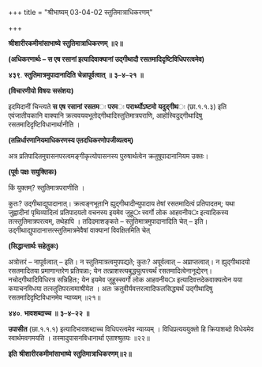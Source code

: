 +++
title = "श्रीभाष्यम् 03-04-02 स्तुतिमात्राधिकरणम्"

+++


**श्रीशारीरकमीमांसाभाष्ये** **स्तुतिमात्राधिकरणम्** **॥२॥**

**(अधिकरणार्थः – स एष रसानां इत्यादिवाक्यानां उद्गीथादौ रसतमादिदृष्टिविधिपरत्वमेव)**

**४३९**. **स्तुतिमात्रमुपादानादिति** **चेन्नापूर्वत्वात्** **॥** **३**–**४**–**२१** **॥**

**(विचारणीयो विषयः ससंशयः)**

इदमिदानीं चिन्त्यते **स** **एष** **रसानां** **रसतम**ः **परम**ः **परार्थ्योऽष्टमो** **यदुद्गीथ**ः (छा.१.१.३) इति एवंजातीयकानि वाक्यानि क्रत्ववयवभूतोद्गीथादिस्तुतिमात्रपराणि, आहोस्विदुद्गीथादिषु रसतमादिदृष्टिविधानार्थानीति ।

**(तन्निर्धारणानियमाधिकरणस्य एतदधिकरणोपजीव्यत्वम्)**

अत्र प्रतिपादितमुपासनपरत्वमङ्गीकृत्योपासनस्य पुरुषार्थत्वेन क्रतुषूपादानानियम उक्तः।

**(पूर्वः पक्षः सयुक्तिकः)**

किं युक्तम्? स्तुतिमात्रपराणीति ।

कुतः? उद्गीथाद्युपादानात्। क्रत्वङ्गभूतानि ह्युद्गीथादीन्युपादाय तेषां रसतमादित्वं प्रतिपादतम्; यथा जुह्वादीनां पृथिव्यादित्वं प्रतिपादयतो वचनस्य इयमेव जुहू**ः** स्वर्गो लोक आहवनीय**ः** इत्यादिकस्य तत्स्तुतिमात्रपरत्वम्, तथेहापि । तदिदमाशङ्कते – स्तुतिमात्रमुपादानादिति चेत् – इति। उद्गीथाद्युपादानात्तत्स्तुतिमात्रमेवैषां वाक्यानां विवक्षितमिति चेत्

**(सिद्धान्तार्थः सहेतुकः)**

अत्रोत्तरं – नापूर्वत्वात् – इति। न स्तुतिमात्रत्वमुपपद्यते; कुतः? अपूर्वत्वात् – अप्राप्तत्वात्। न ह्युद्गीथादयो रसतमादितया प्रमाणान्तरेण प्रतिपन्नाः; येन तत्प्राशस्त्यबुद्ध्युत्पत्त्यर्थं रसतमादित्वेनानूद्येरन्। नचोद्गीथादिविधिरत्र सन्निहितः; येन इयमेव जुहूस्स्वर्गो लोक आहवनीय**ः** इत्यादिवत्तदेकवाक्यत्वेन यया कयाचनविधया तत्स्तुतिपरत्वमाश्रीयेत । अतः क्रतुवीर्यवत्तरत्वादिफलसिद्ध्यर्थं उद्गीथादिषु रसतमादिदृष्टिविधानमेव न्याय्यम् ॥२१॥

**४४०**. **भावशब्दाच्च** **॥** **३**–**४**–**२२** **॥**

**उपासीत** (छा.१.१.१) इत्यादिभावशब्दाच्च विधिपरत्वमेव न्याय्यम् । विधिप्रत्यययुक्तो हि क्रियाशब्दो विधेयमेव स्वार्थमवगमयति । तस्मादुपासनविधानार्था एताश्श्रुतयः ॥२२॥

**इति** **श्रीशारीरकमीमांसाभाष्ये** **स्तुतिमात्राधिकरणम्॥२॥**


